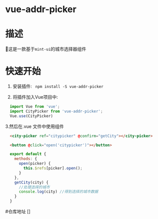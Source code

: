 # vue-addr-picker

# 描述
  这是一款基于`mint-ui`的城市选择器组件

# 快速开始


1. 安装插件:
``` npm install -S vue-addr-picker```

2. 将插件加入Vue项目中:
```javascript
  import Vue from 'vue';
  import CityPicker from 'vue-addr-picker';
  Vue.use(CityPicker)
```
3.然后在.vue 文件中使用组件

```html 
  <city-picker ref="citypicker" @confirm="getCity"></city-picker>

  <button @click="open('citypicker')"></button>

```

```javascript
  export default {
    methods: {
      open(picker) {
        this.$refs[picker].open();
      }
    },
    getCity(city) {
      //处理选择的城市
      console.log(city) //得到选择的城市数据
    }
  }


```
#仓库地址
[]